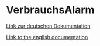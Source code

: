 # VerbrauchsAlarm
[Link zur deutschen Dokumentation](https://www.symcon.de/de/service/dokumentation/modulreferenz/verbrauchsalarm/)

[Link to the english documentation](https://www.symcon.de/en/service/documentation/module-reference/verbrauchsalarm/)